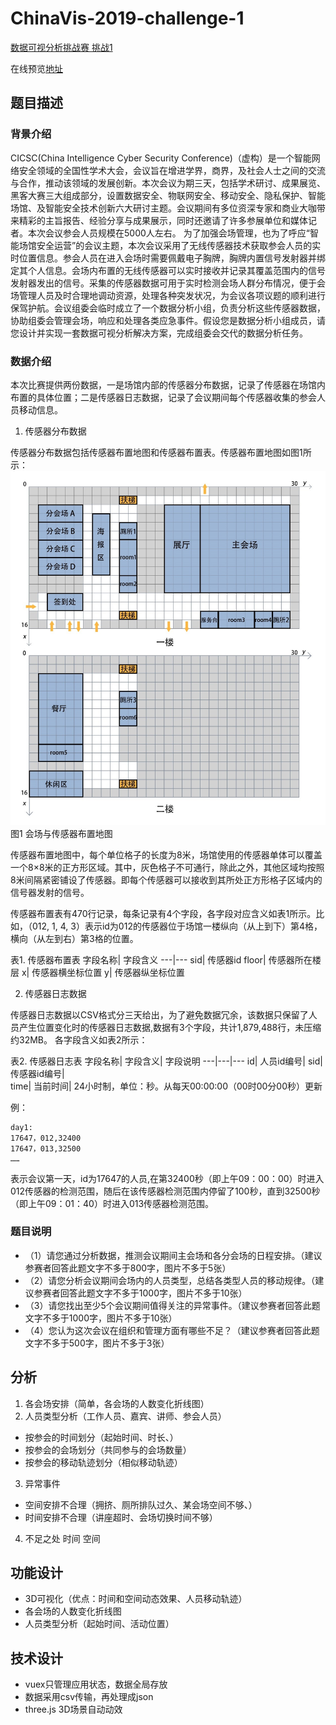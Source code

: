 # ChinaVis-2019-challenge-1

[数据可视分析挑战赛 挑战1](http://www.chinavis.org/2019/challenge.html)

在线预览[地址](https://ssdna.github.io/ChinaVis-2019-challenge-1/dist)

## 题目描述

### 背景介绍
CICSC(China Intelligence Cyber Security Conference)（虚构）是一个智能网络安全领域的全国性学术大会，会议旨在增进学界，商界，及社会人士之间的交流与合作，推动该领域的发展创新。本次会议为期三天，包括学术研讨、成果展览、黑客大赛三大组成部分，设置数据安全、物联网安全、移动安全、隐私保护、智能场馆、及智能安全技术创新六大研讨主题。会议期间有多位资深专家和商业大咖带来精彩的主旨报告、经验分享与成果展示，同时还邀请了许多参展单位和媒体记者。本次会议参会人员规模在5000人左右。
为了加强会场管理，也为了呼应“智能场馆安全运营”的会议主题，本次会议采用了无线传感器技术获取参会人员的实时位置信息。参会人员在进入会场时需要佩戴电子胸牌，胸牌内置信号发射器并绑定其个人信息。会场内布置的无线传感器可以实时接收并记录其覆盖范围内的信号发射器发出的信号。采集的传感器数据可用于实时检测会场人群分布情况，便于会场管理人员及时合理地调动资源，处理各种突发状况，为会议各项议题的顺利进行保驾护航。会议组委会临时成立了一个数据分析小组，负责分析这些传感器数据，协助组委会管理会场，响应和处理各类应急事件。假设您是数据分析小组成员，请您设计并实现一套数据可视分析解决方案，完成组委会交代的数据分析任务。

### 数据介绍
本次比赛提供两份数据，一是场馆内部的传感器分布数据，记录了传感器在场馆内布置的具体位置；二是传感器日志数据，记录了会议期间每个传感器收集的参会人员移动信息。
1.	传感器分布数据

传感器分布数据包括传感器布置地图和传感器布置表。传感器布置地图如图1所示：
![floor1 image](./public/img/floor-map.jpg)
图1 会场与传感器布置地图

传感器布置地图中，每个单位格子的长度为8米，场馆使用的传感器单体可以覆盖一个8×8米的正方形区域。其中，灰色格子不可通行，除此之外，其他区域均按照8米间隔紧密铺设了传感器。即每个传感器可以接收到其所处正方形格子区域内的信号器发射的信号。

传感器布置表有470行记录，每条记录有4个字段，各字段对应含义如表1所示。比如，（012, 1, 4, 3）表示id为012的传感器位于场馆一楼纵向（从上到下）第4格，横向（从左到右）第3格的位置。

表1. 传感器布置表
字段名称| 字段含义
---|---
sid| 传感器id
floor| 传感器所在楼层
x| 传感器横坐标位置
y| 传感器纵坐标位置

2.	传感器日志数据

传感器日志数据以CSV格式分三天给出，为了避免数据冗余，该数据只保留了人员产生位置变化时的传感器日志数据,数据有3个字段，共计1,879,488行，未压缩约32MB。
各字段含义如表2所示：

表2. 传感器日志表
字段名称|	字段含义|	字段说明
---|---|---
id|	人员id编号|	
sid|	传感器id编号|	
time|	当前时间|	24小时制，单位：秒。从每天00:00:00（00时00分00秒）更新

例：
```
day1: 
17647，012,32400 
17647，013,32500
……
```
表示会议第一天，id为17647的人员,在第32400秒（即上午09：00：00）时进入012传感器的检测范围，随后在该传感器检测范围内停留了100秒，直到32500秒（即上午09：01：40）时进入013传感器检测范围。

### 题目说明 
- （1）请您通过分析数据，推测会议期间主会场和各分会场的日程安排。（建议参赛者回答此题文字不多于800字，图片不多于5张）
- （2）请您分析会议期间会场内的人员类型，总结各类型人员的移动规律。（建议参赛者回答此题文字不多于1000字，图片不多于10张）
- （3）请您找出至少5个会议期间值得关注的异常事件。（建议参赛者回答此题文字不多于1000字，图片不多于10张）
- （4）您认为这次会议在组织和管理方面有哪些不足？（建议参赛者回答此题文字不多于500字，图片不多于3张）



## 分析
1. 各会场安排（简单，各会场的人数变化折线图）
2. 人员类型分析（工作人员、嘉宾、讲师、参会人员）
- 按参会的时间划分（起始时间、时长、）
- 按参会的会场划分（共同参与的会场数量）
- 按参会的移动轨迹划分（相似移动轨迹）
3. 异常事件
- 空间安排不合理（拥挤、厕所排队过久、某会场空间不够、）
- 时间安排不合理（讲座超时、会场切换时间不够）
4. 不足之处
时间
空间

## 功能设计
- 3D可视化（优点：时间和空间动态效果、人员移动轨迹）
- 各会场的人数变化折线图
- 人员类型分析（起始时间、活动位置）

## 技术设计
- vuex只管理应用状态，数据全局存放
- 数据采用csv传输，再处理成json
- three.js 3D场景自动动效